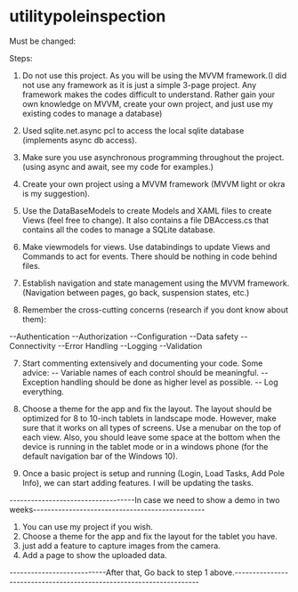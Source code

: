 # utilitypoleinspection

Must be changed:

Steps:

1. Do not use this project. As you will be using the MVVM framework.(I did not use any framework as it is just a simple 3-page project. Any framework makes the codes difficult to understand. Rather gain your own knowledge on MVVM, create your own project, and just use my existing codes to manage a database)

2. Used sqlite.net.async pcl to access the local sqlite database (implements async db access).

3. Make sure you use asynchronous programming throughout the project. (using async and await, see my code for examples.)

2. Create your own project using a MVVM framework (MVVM light or okra is my suggestion).

3. Use the DataBaseModels to create Models and XAML files to create Views (feel free to change). It also contains a file DBAccess.cs that contains all the codes to manage a SQLite database. 

4. Make viewmodels for views. Use databindings to update Views and Commands to act for events. There should be nothing in code behind files.

5. Establish navigation and state management using the MVVM framework. (Navigation between pages, go back, suspension states, etc.)

6. Remember the cross-cutting concerns (research if you dont know about them): 

  --Authentication
  --Authorization
  --Configuration
  --Data safety
  --Connectivity
  --Error Handling
  --Logging
  --Validation

7. Start commenting extensively and documenting your code.
Some advice:
  -- Variable names of each control should be meaningful.
  -- Exception handling should be done as higher level as possible.
  -- Log everything.

8. Choose a theme for the app and fix the layout. The layout should be optimized for 8 to 10-inch tablets in landscape mode. However, make sure that it works on all types of screens. Use a menubar on the top of each view. Also, you should leave some space at the bottom when the device is running in the tablet mode or in a windows phone (for the default navigation bar of the Windows 10).

9. Once a basic project is setup and running (Login, Load Tasks, Add Pole Info), we can start adding features. I will be updating the tasks.


-----------------------------------In case we need to show a demo in two weeks------------------------------------------------
1. You can use my project if you wish.
2. Choose a theme for the app and fix the layout for the tablet you have.
2. just add a feature to capture images from the camera.
3. Add a page to show the uploaded data.


---------------------------After that, Go back to step 1 above.--------------------------------------------------------------------
  
